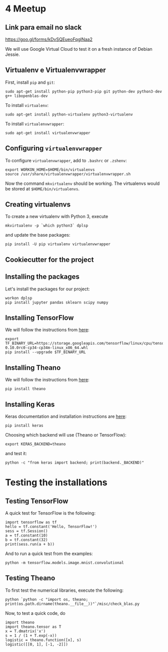# 4 Meetup

## Link para email no slack

https://goo.gl/forms/kDvSQEueoFqglNaa2

We will use Google Virtual Cloud to test it on a fresh instance of Debian Jessie.



## Virtualenv e Virtualenvwrapper

First, install `pip` and `git`:

```
sudo apt-get install python-pip python3-pip git python-dev python3-dev g++ libopenblas-dev
```

To install `virtualenv`:

```
sudo apt-get install python-virtualenv python3-virtualenv
```

To install `virtualenvwrapper`:

```
sudo apt-get install virtualenvwrapper
```

## Configuring `virtualenvwrapper`

To configure  `virtualenvwrapper`, add to `.bashrc` or `.zshenv`:

```
export WORKON_HOME=$HOME/bin/virtualenvs
source /usr/share/virtualenvwrapper/virtualenvwrapper.sh
```
Now the command `mkvirtualenv` should be working. The virtualenvs would be stored
at `$HOME/bin/virtualenvs`.

## Creating virtualenvs

To create a new virtualenv with Python 3, execute

```
mkvirtualenv -p `which python3` dplsp
```

and update the base packages:

```
pip install -U pip virtualenv virtualenvwrapper
```

## Cookiecutter for the project



## Installing the packages

Let's install the packages for our project:

```
workon dplsp
pip install jupyter pandas sklearn scipy numpy
```
## Installing TensorFlow

We will follow the instructions from [here](https://www.tensorflow.org/versions/r0.10/get_started/os_setup.html#pip-installation):

```
export TF_BINARY_URL=https://storage.googleapis.com/tensorflow/linux/cpu/tensorflow-0.10.0rc0-cp34-cp34m-linux_x86_64.whl
pip install --upgrade $TF_BINARY_URL
```

## Installing Theano

We will follow the instructions from [here](http://deeplearning.net/software/theano/install_ubuntu.html#install-ubuntu):

```
pip install theano
```

## Installing Keras

Keras documentation and installation instructions are [here](https://keras.io/#installation):

```
pip install keras
```
Choosing which backend will use (Theano or TensorFlow):

```
export KERAS_BACKEND=theano
```

and test it:

```
python -c "from keras import backend; print(backend._BACKEND)"

```

# Testing the installations

## Testing TensorFlow

A quick test for TensorFlow is the following:

```
import tensorflow as tf
hello = tf.constant('Hello, TensorFlow!')
sess = tf.Session()
a = tf.constant(10)
b = tf.constant(32)
print(sess.run(a + b))
```

And to run a quick test from the examples:

```
python -m tensorflow.models.image.mnist.convolutional
```

## Testing Theano

To first test the numerical libraries, execute the following:

```
python `python -c "import os, theano; print(os.path.dirname(theano.__file__))"`/misc/check_blas.py
```
Now, to test a quick code, do 

```
import theano
import theano.tensor as T
x = T.dmatrix('x')
s = 1 / (1 + T.exp(-x))
logistic = theano.function([x], s)
logistic([[0, 1], [-1, -2]])
```

